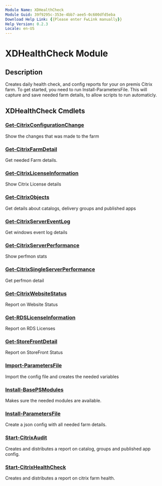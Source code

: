 ```yaml
---
Module Name: XDHealthCheck
Module Guid: 39f9295c-353e-4bb7-aee5-0c600dfd5eba
Download Help Link: {{Please enter FwLink manually}}
Help Version: 0.2.3
Locale: en-US
---
```


# XDHealthCheck Module
## Description
Creates daily health check, and config reports for your on premis Citrix farm.
To get started, you need to run Install-ParametersFile. 
This will capture and save needed farm details, to allow scripts to run automaticly. 

## XDHealthCheck Cmdlets

### [Get-CitrixConfigurationChange](Get-CitrixConfigurationChange.md)
Show the changes that was made to the farm

### [Get-CitrixFarmDetail](Get-CitrixFarmDetail.md)
Get needed Farm details.

### [Get-CitrixLicenseInformation](Get-CitrixLicenseInformation.md)
Show Citrix License details

### [Get-CitrixObjects](Get-CitrixObjects.md)
Get details about catalogs, delivery groups and published apps

### [Get-CitrixServerEventLog](Get-CitrixServerEventLog.md)
Get windows event log details

### [Get-CitrixServerPerformance](Get-CitrixServerPerformance.md)
Show perfmon stats

### [Get-CitrixSingleServerPerformance](Get-CitrixSingleServerPerformance.md)
Get perfmon detail

### [Get-CitrixWebsiteStatus](Get-CitrixWebsiteStatus.md)
Report on Website Status

### [Get-RDSLicenseInformation](Get-RDSLicenseInformation.md)
Report on RDS Licenses

### [Get-StoreFrontDetail](Get-StoreFrontDetail.md)
Report on StoreFront Status

### [Import-ParametersFile](Import-ParametersFile.md)
Import the config file and creates the needed variables

### [Install-BasePSModules](Install-BasePSModules.md)
Makes sure the needed modules are available.

### [Install-ParametersFile](Install-ParametersFile.md)
Create a json config with all needed farm details.

### [Start-CitrixAudit](Start-CitrixAudit.md)
Creates and distributes  a report on catalog, groups and published app config.

### [Start-CitrixHealthCheck](Start-CitrixHealthCheck.md)
Creates and distributes  a report on citrix farm health.

